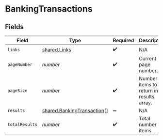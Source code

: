 # BankingTransactions


## Fields

| Field                                                                           | Type                                                                            | Required                                                                        | Description                                                                     |
| ------------------------------------------------------------------------------- | ------------------------------------------------------------------------------- | ------------------------------------------------------------------------------- | ------------------------------------------------------------------------------- |
| `links`                                                                         | [shared.Links](../../../sdk/models/shared/links.md)                             | :heavy_check_mark:                                                              | N/A                                                                             |
| `pageNumber`                                                                    | *number*                                                                        | :heavy_check_mark:                                                              | Current page number.                                                            |
| `pageSize`                                                                      | *number*                                                                        | :heavy_check_mark:                                                              | Number of items to return in results array.                                     |
| `results`                                                                       | [shared.BankingTransaction](../../../sdk/models/shared/bankingtransaction.md)[] | :heavy_minus_sign:                                                              | N/A                                                                             |
| `totalResults`                                                                  | *number*                                                                        | :heavy_check_mark:                                                              | Total number of items.                                                          |